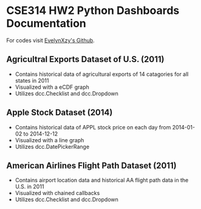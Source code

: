 # CSE314 HW2 Python Dashboards Documentation

For codes visit [EvelynXzy's Github](https://www.mkdocs.org).

## Agricultral Exports Dataset of U.S. (2011)

* Contains historical data of agricultural exports of 14 catagories for all states in 2011
* Visualized with a eCDF graph
* Utilizes dcc.Checklist and dcc.Dropdown


## Apple Stock Dataset (2014)

* Contains historical data of APPL stock price on each day from 2014-01-02 to 2014-12-12
* Visualized with a line graph
* Utilizes dcc.DatePickerRange

## American Airlines Flight Path Dataset (2011)

* Contains airport location data and historical AA flight path data in the U.S. in 2011
* Visualized with chained callbacks
* Utilizes dcc.Checklist and dcc.Dropdown